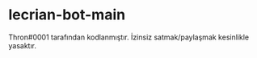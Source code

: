 # lecrian-bot-main

Thron#0001 tarafından kodlanmıştır. İzinsiz satmak/paylaşmak kesinlikle yasaktır.
